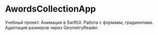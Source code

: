 # AwordsCollectionApp
Учебный проект. Анимация в SwiftUI. Работа с формами, градиентами. Адаптация размеров через GeometryReader.
